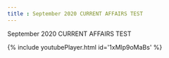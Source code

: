 ```yaml
---
title : September 2020 CURRENT AFFAIRS TEST
---
```


September 2020 CURRENT AFFAIRS TEST



{% include youtubePlayer.html id='1xMlp9oMaBs' %}
